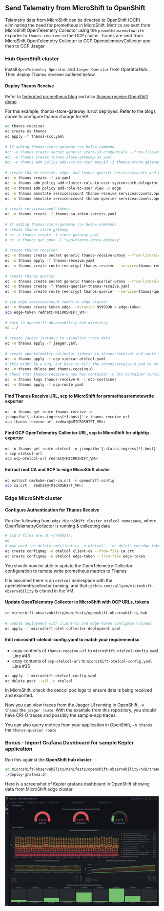 ## Send Telemetry from MicroShift to OpenShift

Telemetry data from MicroShift can be directed to OpenShift (OCP) eliminating the need for prometheus in MicroShift.
Metrics are sent from MicroShift OpenTelemetry Collector using the `prometheusremotewrite` exporter to `thanos receiver` in the OCP cluster.
Traces are sent from MicroShift OpenTelemetry Collector to OCP OpentelemetryCollector and then to OCP Jaeger.


### Hub OpenShift cluster

Install `OpenTelemetry Operator` and `Jaeger Operator` from OperatorHub. Then deploy Thanos receiver outlined below.

#### Deploy Thanos Receive

Refer to [federated prometheus blog](https://cloud.redhat.com/blog/federated-prometheus-with-thanos-receive)
and also [thanos-receive OpenShift demo](https://github.com/rhthsa/openshift-demo/blob/main/thanos-receive.md)

For this example, thanos-store-gateway is not deployed. Refer to the blogs above to configure thanos storage for HA.

```bash
cd thanos-receiver
oc create ns thanos
oc apply -f thanos-scc.yaml

# If adding thanos-store-gateway run below command
#oc -n thanos create secret generic store-s3-credentials --from-file=store-s3-secret.yaml
#oc -n thanos create thanos-store-gateway-sa.yaml
#oc -n thanos adm policy add-scc-to-user anyuid -z thanos-store-gateway

# create thanos-receive, edge, and thanos-querier serviceaccounts and policies
oc -n thanos create -f sa.yaml
oc -n thanos adm policy add-cluster-role-to-user system:auth-delegator -z thanos-receive
oc -n thanos adm policy add-role-to-user view -z edge
oc -n thanos annotate serviceaccount thanos-receive serviceaccounts.openshift.io/oauth-redirectreference.thanos-receive='{"kind":"OAuthRedirectReference","apiVersion":"v1","reference":{"kind":"Route","name":"thanos-receive"}}'
oc -n thanos annotate serviceaccount thanos-querier serviceaccounts.openshift.io/oauth-redirectreference.thanos-querier='{"kind":"OAuthRedirectReference","apiVersion":"v1","reference":{"kind":"Route","name":"thanos-querier"}}'

# create serviceaccount tokens
oc -n thanos create -f thanos-sa-token-secrets.yaml 

# If adding thanos-store-gateway run below commands
# create thanos store gateway
# oc -n thanos create -f store-gateway.yaml
# oc -n thanos get pods -l "app=thanos-store-gateway"

# create thanos receiver
oc -n thanos create secret generic thanos-receive-proxy --from-literal=session_secret=$(head /dev/urandom | tr -dc A-Za-z0-9 | head -c43)
oc -n thanos apply -f thanos-receive.yaml
oc -n thanos create route reencrypt thanos-receive --service=thanos-receive --port=web-proxy --insecure-policy=Redirect

# create thanos querier
oc -n thanos create secret generic thanos-querier-proxy --from-literal=session_secret=$(head /dev/urandom | tr -dc A-Za-z0-9 | head -c43)
oc -n thanos create -f thanos-querier-thanos-receive.yaml
oc -n thanos create route reencrypt thanos-querier --service=thanos-querier --port=web-proxy --insecure-policy=Redirect

# scp edge serviceaccount token to edge cluster
oc -n thanos create token edge --duration 999999h > edge-token
scp edge-token redhat@<MICROSHIFT_VM>:

# back to openshift-observability-hub directory
cd ../

# create jaeger instance to visualize trace data
oc -n thanos apply -f jaeger.yaml

# create opentelemetry collector sidecar in thanos-receiver and route to collect trace data
oc -n thanos apply -f ocp-sidecar-otelcol.yaml
# this might be a bug, but have to kill the thanos-receive-0 pod to refresh and pick up the sidecar container
oc -n thanos delete pod thanos-receive-0
# check that thanos-receive-0 now has container -c otc-container running
oc -n thanos logs thanos-receive-0 -c otc-container
oc -n thanos apply -f ocp-route.yaml
```

#### Find Thanos Receive URL, scp to MicroShift for prometheusremotewrite exporter

```
oc -n thanos get route thanos-receive -o jsonpath='{.status.ingress[*].host}' > thanos-receive-url
scp thanos-receive-url redhat@<MICROSHIFT_VM>:
```

#### Find OCP OpenTelemetry Collector URL, scp to MicroShift for otlphttp exporter

```
oc -n thanos get route otelcol -o jsonpath='{.status.ingress[*].host}' > ocp-otelcol-url
scp ocp-otelcol-url redhat@<MICROSHIFT_VM>:
```

#### Extract root CA and SCP to edge MicroShift cluster

```bash
oc extract cm/kube-root-ca.crt -n openshift-config
scp ca.crt   redhat@<MICROSHIFT_VM>:
```

### Edge MicroShift cluster

#### Configure Authentication for Thanos Receive

Run the following from `edge MicroShift cluster otelcol namespace`, where OpenTelemetryCollector is running & collecting data

```bash
# scp'd files are at ~/redhat/.
cd
# may need 'oc delete cm/client-ca -n otelcol`, `oc delete cm/edge-token -n otelcol` first
oc create configmap -n otelcol client-ca --from-file ca.crt
oc create configmap -n otelcol edge-token --from-file edge-token
```
You should now be able to update the OpenTelemetry Collector configuration to remote write prometheus metrics to Thanos

It is assumed there is an `otelcol` namespace with the opentelemetrycollector running, and
that `github.com/sallyom/microshift-observability` is cloned in the VM.

#### Update OpenTelemetry Collector in MicroShift with OCP URLs, tokens

```bash
cd microshift-observability/manifests/openshift-observability-hub

# update deployment with client-ca and edge-token configmap volumes
oc apply -f microshift-otel-collector-deployment.yaml 
```

#### Edit microshift-otelcol-config.yaml to match your requirementss

* copy contents of `thanos-receive-url` to `microshift-otelcol-config.yaml` Line #45
* copy contents of `ocp-otelcol-url` to `microshift-otelcol-config.yaml` Line #35

```bash
oc apply -f microshift-otelcol-config.yaml
oc delete pods --all -n otelcol
```

In MicroShift, check the otelcol pod logs to ensure data is being received and exported.

Now you can view traces from the Jaeger UI running in OpenShift, `-n thanos` the `jaeger route`.
With the example from this repository, you should have CRI-O traces and possibly the sample-app
traces. 

You can also query metrics from your application in OpenShift, `-n thanos` the `thanos-querier route`

### Bonus - Import Grafana Dashboard for sample Kepler application

Run this against the **OpenShift hub cluster**

```bash
cd microshift-observability/manifests/openshift-observability-hub/thanos-receiver/dashboard-example-kepler
./deploy-grafana.sh
```

Here is a screenshot of Kepler grafana dashboard in OpenShift showing data from MicroShift edge cluster.

![kepler-dashboard-microshift-in-ocp.png](./kepler-dashboard-microshift-in-ocp.png)
